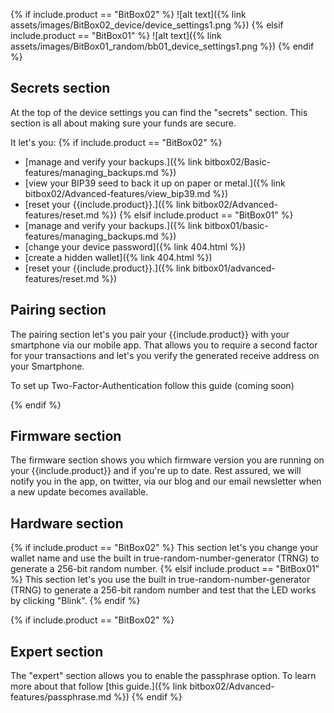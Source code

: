 {% if include.product == "BitBox02" %}
![alt text]({% link assets/images/BitBox02_device/device_settings1.png %})
{% elsif include.product == "BitBox01" %}
![alt text]({% link assets/images/BitBox01_random/bb01_device_settings1.png %})
{% endif %}

## Secrets section
At the top of the device settings you can find the "secrets" section. This section is all about making sure your funds are secure.

It let's you:
{% if include.product == "BitBox02" %}
* [manage and verify your backups.]({% link bitbox02/Basic-features/managing_backups.md %})
* [view your BIP39 seed to back it up on paper or metal.]({% link bitbox02/Advanced-features/view_bip39.md %})
* [reset your {{include.product}}.]({% link bitbox02/Advanced-features/reset.md %})
{% elsif include.product == "BitBox01" %}
* [manage and verify your backups.]({% link bitbox01/basic-features/managing_backups.md %})
* [change your device password]({% link 404.html %})
* [create a hidden wallet]({% link 404.html %})
* [reset your {{include.product}}.]({% link bitbox01/advanced-features/reset.md %})

## Pairing section
The pairing section let's you pair your {{include.product}} with your smartphone via our mobile app. That allows you to require a second factor for your transactions and let's you verify the generated receive address on your Smartphone.

To set up Two-Factor-Authentication follow this guide (coming soon)

{% endif %}


## Firmware section
The firmware section shows you which firmware version you are running on your {{include.product}} and if you're up to date. Rest assured, we will notify you in the app, on twitter, via our blog and our email newsletter when a new update becomes available.

## Hardware section
{% if include.product == "BitBox02" %}
This section let's you change your wallet name and use the built in true-random-number-generator (TRNG) to generate a 256-bit random number.
{% elsif include.product == "BitBox01" %}
This section let's you use the built in true-random-number-generator (TRNG) to generate a 256-bit random number and test that the LED works by clicking "Blink".
{% endif %}


{% if include.product == "BitBox02" %}
## Expert section
The "expert" section allows you to enable the passphrase option. To learn more about that follow [this guide.]({% link bitbox02/Advanced-features/passphrase.md %})
{% endif %}
